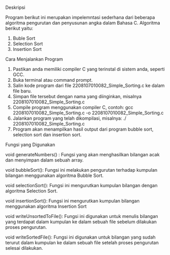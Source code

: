 Deskripsi 

Program berikut ini merupakan impelemntasi sederhana dari beberapa algoritma pengurutan dan penyusunan angka dalam Bahasa C. Algoritma berikut yaitu:
1.	Buble Sort
2.	Selection Sort
3.	Insertion Sort

Cara Menjalankan Program
1.	Pastikan anda memiliki compiler C yang terinstal di sistem anda, seperti GCC.
2.	Buka terminal atau command prompt.
3.	Salin kode program dari file 2208107010082_Simple_Sorting.c ke dalam file baru.
4.	Simpan file tersebut dengan nama yang diinginkan, misalnya 2208107010082_Simple_Sorting.c
5.	Compile program menggunakan compiler C, contoh: gcc 2208107010082_Simple_Sorting.c -o 2208107010082_Simple_Sorting.c
6.	Jalankan program yang telah dikompilasi, misalnya: ./ 2208107010082_Simple_Sorting.c
7.	Program akan menampilkan hasil output dari program bubble sort, selection sort dan insertion sort.
   
Fungsi yang Digunakan

void generateNumbers() : Fungsi yang akan menghasilkan bilangan acak dan menyimpan dalam sebuah array.

void bubbleSort(): Fungsi ini melakukan pengurutan terhadap kumpulan bilangan menggunakan algoritma Bubble Sort.

void selectionSort(): Fungsi ini mengurutkan kumpulan bilangan dengan algoritma Selection Sort.

void insertionSort(): Fungsi ini mengurutkan kumpulan bilangan menggunakan algoritma Insertion Sort

void writeUnsortedToFile(): Fungsi ini digunakan untuk menulis bilangan yang terdapat dalam kumpulan ke dalam sebuah file sebelum dilakukan proses pengurutan.

void writeSortedFile(): Fungsi ini digunakan untuk bilangan yang sudah terurut dalam kumpulan ke dalam sebuah file setelah proses pengurutan selesai dilakukan.


